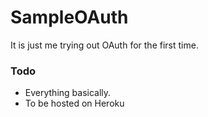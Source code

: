 # SampleOAuth
 
It is just me trying out OAuth for the first time.

### Todo
* Everything basically.
* To be hosted on Heroku
